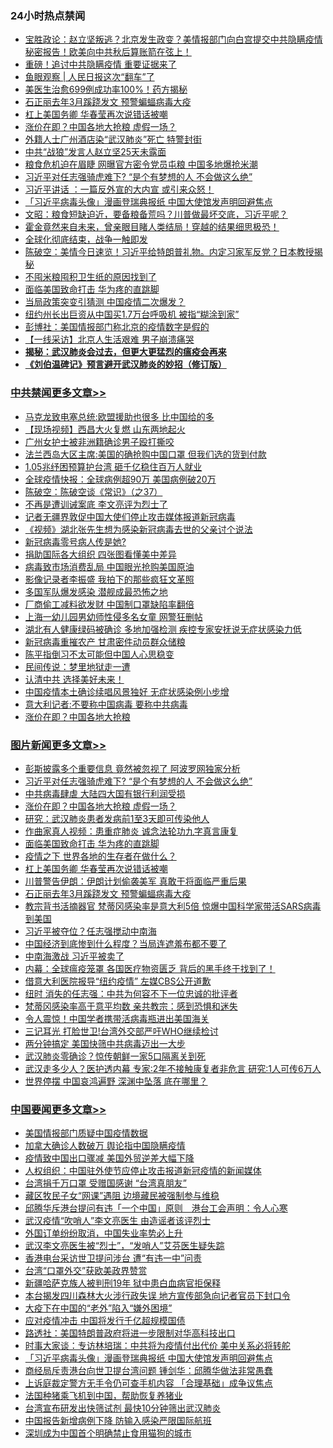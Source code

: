 <div class="catlist">
<h3>24小时热点禁闻</h3>
<ul>
<li><a href="https://github.com/fqnews/bnews/blob/master/bannedvideo/20200402/1304789.md">宝胜政论：赵立坚叛逃？北京发生政变？美情报部门向白宫提交中共隐瞒疫情秘密报告！欧美向中共秋后算账箭在弦上！</a></li>
<li><a href="https://github.com/fqnews/bnews/blob/master/cnnews/20200402/1304970.md">重磅！追讨中共隐瞒疫情 重要证据来了</a></li>
<li><a href="https://github.com/fqnews/bnews/blob/master/baitai/20200402/1304788.md">鱼眼观察 &#124; 人民日报这次“翻车”了</a></li>
<li><a href="https://github.com/fqnews/bnews/blob/master/cnnews/20200402/1304843.md">美医生治愈699例成功率100%！药方揭秘</a></li>
<li><a href="https://github.com/fqnews/bnews/blob/master/topimagenews/20200402/1304964.md">石正丽去年3月蹊跷发文 预警蝙蝠病毒大疫</a></li>
<li><a href="https://github.com/fqnews/bnews/blob/master/topimagenews/20200402/1305019.md">杠上美国务卿 华春莹再次说错话被嘲</a></li>
<li><a href="https://github.com/fqnews/bnews/blob/master/topimagenews/20200402/1305149.md">涨价在即？中国各地大抢粮 虚假一场？</a></li>
<li><a href="https://github.com/fqnews/bnews/blob/master/cbnews/20200402/1304996.md">外籍人士广州酒店染“武汉肺炎”死亡 特警封街</a></li>
<li><a href="https://github.com/fqnews/bnews/blob/master/cbnews/20200402/1305021.md">中共“战狼”发言人赵立坚25天未露面</a></li>
<li><a href="https://github.com/fqnews/bnews/blob/master/cbnews/20200402/1305073.md">粮食危机迫在眉睫 网曝官方密令党员屯粮 中国多地爆抢米潮</a></li>
<li><a href="https://github.com/fqnews/bnews/blob/master/topimagenews/20200402/1305250.md">习近平对任志强骑虎难下? “是个有梦想的人 不会做这么绝”</a></li>
<li><a href="https://github.com/fqnews/bnews/blob/master/cbnews/20200402/1305020.md">习近平讲话 ：一篇反外宣的大内宣 或引来众怒！</a></li>
<li><a href="https://github.com/fqnews/bnews/blob/master/headline/20200402/1305268.md">「习近平病毒头像」漫画登瑞典报纸    中国大使馆发声明回避焦点</a></li>
<li><a href="https://github.com/fqnews/bnews/blob/master/cbnews/20200402/1304793.md">文昭：粮食短缺迫近，要备粮备荒吗？川普做最坏交底，习近平呢？ </a></li>
<li><a href="https://github.com/fqnews/bnews/blob/master/funmedia/20200402/1304841.md">霍金竟然来自未来，曾亲眼目睹人类结局！穿越的结果细思极恐！</a></li>
<li><a href="https://github.com/fqnews/bnews/blob/master/ssgc/20200402/1305282.md">全球化彻底结束，战争一触即发</a></li>
<li><a href="https://github.com/fqnews/bnews/blob/master/cbnews/20200402/1304820.md">陈破空：美情今日速览！习近平给特朗普礼物。内定习家军反党？日本教授揭秘 </a></li>
<li><a href="https://github.com/fqnews/bnews/blob/master/lifebaike/20200402/1304866.md">不囤米粮囤积卫生纸的原因找到了</a></li>
<li><a href="https://github.com/fqnews/bnews/blob/master/topimagenews/20200402/1305072.md">面临美国致命打击 华为疼的直跳脚</a></li>
<li><a href="https://github.com/fqnews/bnews/blob/master/cbnews/20200402/1305045.md">当局政策突变引猜测 中国疫情二次爆发？</a></li>
<li><a href="https://github.com/fqnews/bnews/blob/master/comments/20200402/1304848.md">纽约州长出巨资从中国买1.7万台呼吸机 被指“糊涂到家”</a></li>
<li><a href="https://github.com/fqnews/bnews/blob/master/cbnews/20200402/1304792.md">彭博社：美国情报部门称北京的疫情数字是假的</a></li>
<li><a href="https://github.com/fqnews/bnews/blob/master/cbnews/20200402/1305040.md">【一线采访】北京人生活艰难 男子崩溃痛哭</a></li>
<li><b><a href="https://github.com/fqnews/bnews/blob/master/comments/20200211/1275071.md" target="_blank">揭秘：武汉肺炎会过去，但更大更猛烈的瘟疫会再来</a></b></li>
<li><b><a href="https://github.com/fqnews/bnews/blob/master/comments/20200207/1272816.md" target="_blank">《刘伯温碑记》预言避开武汉肺炎的妙招（修订版）</a></b></li>
</ul>
</div>

<div class="catlist">
<h3><a href="https://github.com/fqnews/bnews/blob/master/cbnews/" target="_blank">中共禁闻</a><span><a href="https://github.com/fqnews/bnews/blob/master/cbnews/" target="_blank" rel="nofollow">更多文章>></a></span></h3>
<ul>
<li><a href="https://github.com/fqnews/bnews/blob/master/cbnews/20200403/1305466.md" target="_blank">马克龙致电塞总统:欧盟援助也很多 比中国给的多</a></li>
<li><a href="https://github.com/fqnews/bnews/blob/master/cbnews/20200403/1305456.md" target="_blank">【现场视频】西昌大火复燃 山东两地起火</a></li>
<li><a href="https://github.com/fqnews/bnews/blob/master/cbnews/20200403/1305455.md" target="_blank">广州女护士被非洲籍确诊男子殴打撕咬</a></li>
<li><a href="https://github.com/fqnews/bnews/blob/master/cbnews/20200403/1305428.md" target="_blank">法兰西岛大区主席:美国的确抢购中国口罩 但我们选的货到付款</a></li>
<li><a href="https://github.com/fqnews/bnews/blob/master/cbnews/20200403/1305354.md" target="_blank">1.05兆纾困预算护台湾 砸千亿稳住百万人就业</a></li>
<li><a href="https://github.com/fqnews/bnews/blob/master/cbnews/20200403/1305347.md" target="_blank">全球疫情快报：全球病例超90万 美国病例破20万</a></li>
<li><a href="https://github.com/fqnews/bnews/blob/master/cbnews/20200403/1305328.md" target="_blank">陈破空：陈破空谈《常识》（之37）</a></li>
<li><a href="https://github.com/fqnews/bnews/blob/master/cbnews/20200402/1305315.md" target="_blank">不再是遭训诫案底 李文亮评为烈士了</a></li>
<li><a href="https://github.com/fqnews/bnews/blob/master/cbnews/20200402/1305307.md" target="_blank">记者无疆界敦促中国大使们停止攻击媒体报道新冠病毒</a></li>
<li><a href="https://github.com/fqnews/bnews/blob/master/cbnews/20200402/1305306.md" target="_blank">《视频》湖北张先生想为感染新冠病毒去世的父亲讨个说法</a></li>
<li><a href="https://github.com/fqnews/bnews/blob/master/cbnews/20200402/1305304.md" target="_blank">新冠病毒零号病人传是她?</a></li>
<li><a href="https://github.com/fqnews/bnews/blob/master/cbnews/20200402/1305264.md" target="_blank">捐助国际各大组织 四张图看懂美中差异</a></li>
<li><a href="https://github.com/fqnews/bnews/blob/master/cbnews/20200402/1305223.md" target="_blank">病毒致市场消费乱局 中国眼光抢购美国原油</a></li>
<li><a href="https://github.com/fqnews/bnews/blob/master/cbnews/20200402/1305207.md" target="_blank">影像记录者李振盛 我拍下的那些疯狂文革照</a></li>
<li><a href="https://github.com/fqnews/bnews/blob/master/cbnews/20200402/1305197.md" target="_blank">多国军队爆发感染 潜舰成最恐怖之地</a></li>
<li><a href="https://github.com/fqnews/bnews/blob/master/cbnews/20200402/1305196.md" target="_blank">厂商偷工减料欲发财 中国制口罩缺陷率翻倍</a></li>
<li><a href="https://github.com/fqnews/bnews/blob/master/cbnews/20200402/1305195.md" target="_blank">上海一幼儿园男幼师性侵多名女童 网警狂删帖</a></li>
<li><a href="https://github.com/fqnews/bnews/blob/master/cbnews/20200402/1305182.md" target="_blank">湖北有人健康绿码被确诊 多地加强检测 疾控专家安抚说无症状感染力低</a></li>
<li><a href="https://github.com/fqnews/bnews/blob/master/cbnews/20200402/1305181.md" target="_blank">新冠病毒重摧农产 甘肃密件动员群众储粮</a></li>
<li><a href="https://github.com/fqnews/bnews/blob/master/cbnews/20200402/1305179.md" target="_blank">陈平指倒习不太可能但中国人心思稳变</a></li>
<li><a href="https://github.com/fqnews/bnews/blob/master/cbnews/20200402/1305099.md" target="_blank">民间传说：梦里地狱走一遭</a></li>
<li><a href="https://github.com/fqnews/bnews/blob/master/cbnews/20200402/1305164.md" target="_blank">认清中共 选择美好未来！</a></li>
<li><a href="https://github.com/fqnews/bnews/blob/master/cbnews/20200402/1305162.md" target="_blank">中国疫情本土确诊续唱风景独好 无症状感染例小步增</a></li>
<li><a href="https://github.com/fqnews/bnews/blob/master/cbnews/20200402/1305150.md" target="_blank">意大利记者:不要称中国病毒 要称中共病毒</a></li>
<li><a href="https://github.com/fqnews/bnews/blob/master/cbnews/20200402/1305145.md" target="_blank">涨价在即？中国各地大抢粮</a></li>

</ul>
</div>
<div class="catlist">
<h3><a href="https://github.com/fqnews/bnews/blob/master/topimagenews/" target="_blank">图片新闻</a><span><a href="https://github.com/fqnews/bnews/blob/master/topimagenews/" target="_blank" rel="nofollow">更多文章>></a></span></h3>
<ul>
<li><a href="https://github.com/fqnews/bnews/blob/master/topimagenews/20200402/1305316.md" target="_blank">彭斯披露多个重要信息 竟然被忽视了 阿波罗网独家分析</a></li>
<li><a href="https://github.com/fqnews/bnews/blob/master/topimagenews/20200402/1305250.md" target="_blank">习近平对任志强骑虎难下? “是个有梦想的人 不会做这么绝”</a></li>
<li><a href="https://github.com/fqnews/bnews/blob/master/topimagenews/20200402/1305194.md" target="_blank">中共病毒肆虐 大陆四大国有银行利润受损</a></li>
<li><a href="https://github.com/fqnews/bnews/blob/master/topimagenews/20200402/1305149.md" target="_blank">涨价在即？中国各地大抢粮 虚假一场？</a></li>
<li><a href="https://github.com/fqnews/bnews/blob/master/topimagenews/20200402/1305108.md" target="_blank">研究：武汉肺炎患者发病前1至3天即可传染他人</a></li>
<li><a href="https://github.com/fqnews/bnews/blob/master/comments/20200402/1304918.md" target="_blank">作曲家真人视频：患重症肺炎 诚念法轮功九字真言康复</a></li>
<li><a href="https://github.com/fqnews/bnews/blob/master/topimagenews/20200402/1305072.md" target="_blank">面临美国致命打击 华为疼的直跳脚</a></li>
<li><a href="https://github.com/fqnews/bnews/blob/master/topimagenews/20200402/1305044.md" target="_blank">疫情之下 世界各地的生存者在做什么？</a></li>
<li><a href="https://github.com/fqnews/bnews/blob/master/topimagenews/20200402/1305019.md" target="_blank">杠上美国务卿 华春莹再次说错话被嘲</a></li>
<li><a href="https://github.com/fqnews/bnews/blob/master/topimagenews/20200402/1304965.md" target="_blank">川普警告伊朗：伊朗计划偷袭美军 真敢干将面临严重后果</a></li>
<li><a href="https://github.com/fqnews/bnews/blob/master/topimagenews/20200402/1304964.md" target="_blank">石正丽去年3月蹊跷发文 预警蝙蝠病毒大疫</a></li>
<li><a href="https://github.com/fqnews/bnews/blob/master/topimagenews/20200402/1304732.md" target="_blank">教宗背书活摘器官 梵蒂冈感染率是意大利5倍 惊爆中国科学家带活SARS病毒到美国</a></li>
<li><a href="https://github.com/fqnews/bnews/blob/master/topimagenews/20200402/1304715.md" target="_blank">习近平被夺位？任志强搅动中南海</a></li>
<li><a href="https://github.com/fqnews/bnews/blob/master/topimagenews/20200401/1304684.md" target="_blank">中国经济到底惨到什么程度？当局连遮羞布都不要了</a></li>
<li><a href="https://github.com/fqnews/bnews/blob/master/topimagenews/20200401/1304665.md" target="_blank">中南海激战 习近平被卖了</a></li>
<li><a href="https://github.com/fqnews/bnews/blob/master/topimagenews/20200401/1304511.md" target="_blank">内幕：全球瘟疫笼罩 各国医疗物资匮乏 背后的黑手终于找到了！</a></li>
<li><a href="https://github.com/fqnews/bnews/blob/master/topimagenews/20200401/1304471.md" target="_blank">借意大利医院报导“纽约疫情” 左媒CBS公开道歉</a></li>
<li><a href="https://github.com/fqnews/bnews/blob/master/topimagenews/20200401/1304458.md" target="_blank">纽时 消失的任志强：中共为何容不下一位忠诚的批评者</a></li>
<li><a href="https://github.com/fqnews/bnews/blob/master/topimagenews/20200401/1304353.md" target="_blank">梵蒂冈感染率高于意平均数 亲共教宗：感到恐惧和迷失</a></li>
<li><a href="https://github.com/fqnews/bnews/blob/master/topimagenews/20200401/1304352.md" target="_blank">令人震惊！中国学者携带活病毒瓶进出美国海关</a></li>
<li><a href="https://github.com/fqnews/bnews/blob/master/topimagenews/20200401/1304351.md" target="_blank">三记耳光 打脸世卫!台湾外交部严吁WHO继续检讨</a></li>
<li><a href="https://github.com/fqnews/bnews/blob/master/topimagenews/20200401/1304196.md" target="_blank">两分钟搞定 美国快筛中共病毒迈出一大步</a></li>
<li><a href="https://github.com/fqnews/bnews/blob/master/topimagenews/20200401/1304174.md" target="_blank">武汉肺炎零确诊？惊传朝鲜一家5口隔离关到死</a></li>
<li><a href="https://github.com/fqnews/bnews/blob/master/topimagenews/20200331/1304098.md" target="_blank">武汉走多少人？医护透内幕 专家:2年不接触康复者非危言 研究:1人可传6万人</a></li>
<li><a href="https://github.com/fqnews/bnews/blob/master/topimagenews/20200331/1304078.md" target="_blank">世界停摆 中国哀鸿遍野 深渊中坠落 底在哪里？</a></li>

</ul>
</div>
<div class="catlist">
<h3><a href="https://github.com/fqnews/bnews/blob/master/headline/" target="_blank">中国要闻</a><span><a href="https://github.com/fqnews/bnews/blob/master/headline/" target="_blank" rel="nofollow">更多文章>></a></span></h3>
<ul>
<li><a href="https://github.com/fqnews/bnews/blob/master/headline/20200403/1305461.md" target="_blank">美国情报部门质疑中国疫情数据</a></li>
<li><a href="https://github.com/fqnews/bnews/blob/master/headline/20200403/1305460.md" target="_blank">加拿大确诊人数破万  舆论指中国隐瞒疫情</a></li>
<li><a href="https://github.com/fqnews/bnews/blob/master/headline/20200403/1305450.md" target="_blank">疫情致中国出口骤减   美国外贸逆差大幅下降</a></li>
<li><a href="https://github.com/fqnews/bnews/blob/master/headline/20200403/1305423.md" target="_blank">人权组织：中国驻外使节应停止攻击报道新冠疫情的新闻媒体</a></li>
<li><a href="https://github.com/fqnews/bnews/blob/master/headline/20200403/1305414.md" target="_blank">台湾捐千万口罩   受赠国感谢 “台湾真朋友”</a></li>
<li><a href="https://github.com/fqnews/bnews/blob/master/headline/20200403/1305343.md" target="_blank">藏区牧民子女“网课”遇阻 边境藏民被强制参与维稳</a></li>
<li><a href="https://github.com/fqnews/bnews/blob/master/headline/20200403/1305342.md" target="_blank">邱腾华斥港台提问有违「一个中国」原则　港台工会声明：令人心寒</a></li>
<li><a href="https://github.com/fqnews/bnews/blob/master/headline/20200403/1305341.md" target="_blank">武汉疫情“吹哨人”李文亮医生   由造谣者该评烈士</a></li>
<li><a href="https://github.com/fqnews/bnews/blob/master/headline/20200403/1305334.md" target="_blank">外国订单纷纷取消，中国失业率势必上升</a></li>
<li><a href="https://github.com/fqnews/bnews/blob/master/headline/20200402/1305321.md" target="_blank">武汉李文亮医生被“烈士”，“发哨人”艾芬医生疑失踪</a></li>
<li><a href="https://github.com/fqnews/bnews/blob/master/headline/20200402/1305318.md" target="_blank">香港电台采访世卫提问涉台  遭“有违一中”问责</a></li>
<li><a href="https://github.com/fqnews/bnews/blob/master/headline/20200402/1305317.md" target="_blank">台湾“口罩外交”获欧美政界赞赏</a></li>
<li><a href="https://github.com/fqnews/bnews/blob/master/headline/20200402/1305312.md" target="_blank">新疆哈萨克族人被判刑19年  狱中患白血病官拒保释</a></li>
<li><a href="https://github.com/fqnews/bnews/blob/master/headline/20200402/1305288.md" target="_blank">本台揭发四川森林大火涉行政失误   地方宣传部急向记者官员下封口令</a></li>
<li><a href="https://github.com/fqnews/bnews/blob/master/headline/20200402/1305285.md" target="_blank">大疫下在中国的“老外”陷入“嫌外困境”</a></li>
<li><a href="https://github.com/fqnews/bnews/blob/master/headline/20200402/1305279.md" target="_blank">应对疫情冲击    中国将发行千亿超规模国债</a></li>
<li><a href="https://github.com/fqnews/bnews/blob/master/headline/20200402/1305278.md" target="_blank">路透社：美国特朗普政府将进一步限制对华高科技出口</a></li>
<li><a href="https://github.com/fqnews/bnews/blob/master/headline/20200402/1305274.md" target="_blank">时事大家谈：专访林培瑞：中共将为疫情付出代价 美中关系必将转舵</a></li>
<li><a href="https://github.com/fqnews/bnews/blob/master/headline/20200402/1305268.md" target="_blank">「习近平病毒头像」漫画登瑞典报纸    中国大使馆发声明回避焦点</a></li>
<li><a href="https://github.com/fqnews/bnews/blob/master/headline/20200402/1305267.md" target="_blank">商经局斥责港台向世卫提台湾问题     锺剑华：邱腾华做法非常愚蠢</a></li>
<li><a href="https://github.com/fqnews/bnews/blob/master/headline/20200402/1305266.md" target="_blank">上诉庭裁定警方无手令仍可查手机内容   「合理基础」成争议焦点</a></li>
<li><a href="https://github.com/fqnews/bnews/blob/master/headline/20200402/1305252.md" target="_blank">法国种猪乘飞机到中国，帮助恢复养猪业</a></li>
<li><a href="https://github.com/fqnews/bnews/blob/master/headline/20200402/1305251.md" target="_blank">台湾宣布研发出快筛试剂 最快10分钟筛出武汉肺炎</a></li>
<li><a href="https://github.com/fqnews/bnews/blob/master/headline/20200402/1305225.md" target="_blank">中国报告新增病例下降 防输入感染严限国际航班</a></li>
<li><a href="https://github.com/fqnews/bnews/blob/master/headline/20200402/1305204.md" target="_blank">深圳成为中国首个明确禁止食用猫狗的城市</a></li>

</ul>
</div>